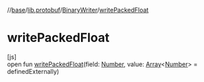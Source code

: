 //[base](../../../index.md)/[lib.protobuf](../index.md)/[BinaryWriter](index.md)/[writePackedFloat](write-packed-float.md)

# writePackedFloat

[js]\
open fun [writePackedFloat](write-packed-float.md)(field: [Number](https://kotlinlang.org/api/latest/jvm/stdlib/kotlin/-number/index.html), value: [Array](https://kotlinlang.org/api/latest/jvm/stdlib/kotlin/-array/index.html)&lt;[Number](https://kotlinlang.org/api/latest/jvm/stdlib/kotlin/-number/index.html)&gt; = definedExternally)
